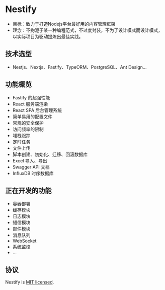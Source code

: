 # Nestify

- 目标：致力于打造Nodejs平台最好用的内容管理框架
- 理念：不拘泥于某一种编程范式，不过度封装，不为了设计模式而设计模式，以实际项目为驱动提炼出最佳实践。

## 技术选型

- Nestjs、Nextjs、Fastify、TypeORM、PostgreSQL、Ant Design...

## 功能概览

- Fastify 的超强性能
- React 服务端渲染
- React SPA 后台管理系统
- 简单易用的配置文件
- 常规的安全保护
- 访问频率的限制
- 堆栈跟踪
- 定时任务
- 文件上传
- 脚本创建、初始化、迁移、回滚数据库
- Excel 导入、导出
- Swagger API 文档
- InfluxDB 时序数据库

## 正在开发的功能

- 容器部署
- 缓存模块
- 日志模块
- 短信模块
- 邮件模块
- 消息队列
- WebSocket
- 系统监控
- ...

## 协议

  Nestify is [MIT licensed](LICENSE).
